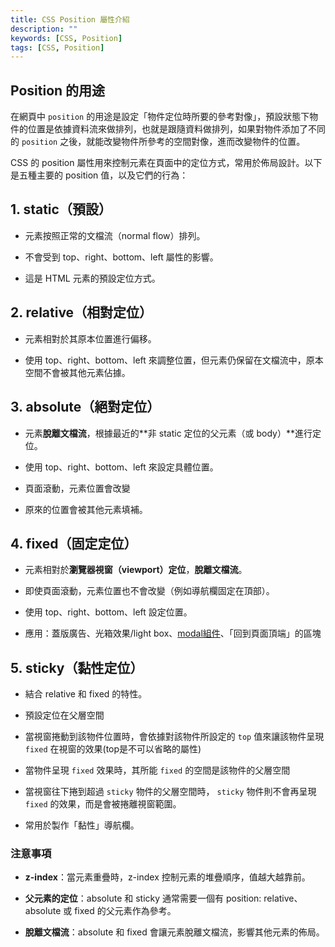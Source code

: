```yaml
---
title: CSS Position 屬性介紹
description: ""
keywords: [CSS, Position]
tags: [CSS, Position]
---
```


## **Position 的用途**

在網頁中 `position` 的用途是設定「物件定位時所要的參考對像」，預設狀態下物件的位置是依據資料流來做排列，也就是跟隨資料做排列，如果對物件添加了不同的 `position` 之後，就能改變物件所參考的空間對像，進而改變物件的位置。

CSS 的 position 屬性用來控制元素在頁面中的定位方式，常用於佈局設計。以下是五種主要的 position 值，以及它們的行為：

## 1. **static**（預設）

   - 元素按照正常的文檔流（normal flow）排列。

   - 不會受到 top、right、bottom、left 屬性的影響。

   - 這是 HTML 元素的預設定位方式。

## 2. **relative**（相對定位）

   - 元素相對於其原本位置進行偏移。

   - 使用 top、right、bottom、left 來調整位置，但元素仍保留在文檔流中，原本空間不會被其他元素佔據。

## 3. **absolute**（絕對定位）

   - 元素**脫離文檔流**，根據最近的**非 static 定位的父元素（或 body）**進行定位。

   - 使用 top、right、bottom、left 來設定具體位置。

   - 頁面滾動，元素位置會改變

   - 原來的位置會被其他元素填補。

## 4. **fixed**（固定定位）

   - 元素相對於**瀏覽器視窗（viewport）定位**，**脫離文檔流**。

   - 即使頁面滾動，元素位置也不會改變（例如導航欄固定在頂部）。

   - 使用 top、right、bottom、left 設定位置。

   - 應用：蓋版廣告、光箱效果/light box、[modal組件](https://youtu.be/7AjDi3ldejQ)、「回到頁面頂端」的區塊

## 5. **sticky**（黏性定位）

   - 結合 relative 和 fixed 的特性。

   - 預設定位在父層空間

   - 當視窗捲動到該物件位置時，會依據對該物件所設定的 `top` 值來讓該物件呈現 `fixed` 在視窗的效果(top是不可以省略的屬性)

   - 當物件呈現 `fixed` 效果時，其所能 `fixed` 的空間是該物件的父層空間

   - 當視窗往下捲到超過 `sticky` 物件的父層空間時， `sticky` 物件則不會再呈現 `fixed` 的效果，而是會被捲離視窗範圍。

   - 常用於製作「黏性」導航欄。

### 注意事項

- **z-index**：當元素重疊時，z-index 控制元素的堆疊順序，值越大越靠前。

- **父元素的定位**：absolute 和 sticky 通常需要一個有 position: relative、absolute 或 fixed 的父元素作為參考。

- **脫離文檔流**：absolute 和 fixed 會讓元素脫離文檔流，影響其他元素的佈局。


